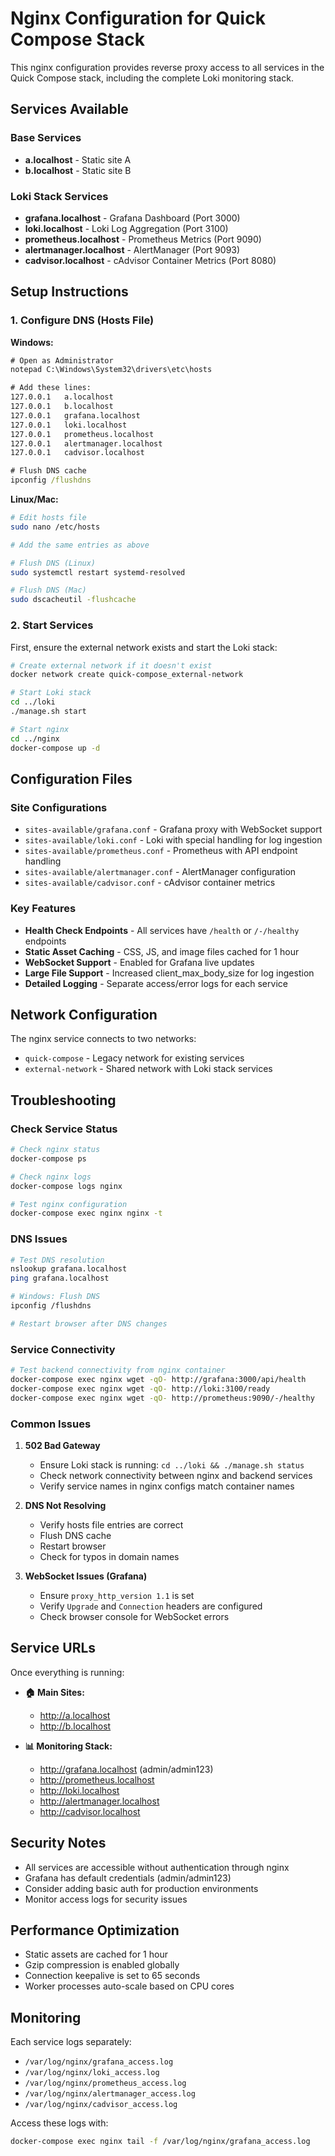 # Nginx Configuration for Quick Compose Stack

This nginx configuration provides reverse proxy access to all services in the Quick Compose stack, including the complete Loki monitoring stack.

## Services Available

### Base Services
- **a.localhost** - Static site A
- **b.localhost** - Static site B

### Loki Stack Services
- **grafana.localhost** - Grafana Dashboard (Port 3000)
- **loki.localhost** - Loki Log Aggregation (Port 3100)
- **prometheus.localhost** - Prometheus Metrics (Port 9090)
- **alertmanager.localhost** - AlertManager (Port 9093)
- **cadvisor.localhost** - cAdvisor Container Metrics (Port 8080)

## Setup Instructions

### 1. Configure DNS (Hosts File)

**Windows:**
```cmd
# Open as Administrator
notepad C:\Windows\System32\drivers\etc\hosts

# Add these lines:
127.0.0.1   a.localhost
127.0.0.1   b.localhost
127.0.0.1   grafana.localhost
127.0.0.1   loki.localhost
127.0.0.1   prometheus.localhost
127.0.0.1   alertmanager.localhost
127.0.0.1   cadvisor.localhost

# Flush DNS cache
ipconfig /flushdns
```

**Linux/Mac:**
```bash
# Edit hosts file
sudo nano /etc/hosts

# Add the same entries as above

# Flush DNS (Linux)
sudo systemctl restart systemd-resolved

# Flush DNS (Mac)
sudo dscacheutil -flushcache
```

### 2. Start Services

First, ensure the external network exists and start the Loki stack:
```bash
# Create external network if it doesn't exist
docker network create quick-compose_external-network

# Start Loki stack
cd ../loki
./manage.sh start

# Start nginx
cd ../nginx
docker-compose up -d
```

## Configuration Files

### Site Configurations
- `sites-available/grafana.conf` - Grafana proxy with WebSocket support
- `sites-available/loki.conf` - Loki with special handling for log ingestion
- `sites-available/prometheus.conf` - Prometheus with API endpoint handling
- `sites-available/alertmanager.conf` - AlertManager configuration
- `sites-available/cadvisor.conf` - cAdvisor container metrics

### Key Features
- **Health Check Endpoints** - All services have `/health` or `/-/healthy` endpoints
- **Static Asset Caching** - CSS, JS, and image files cached for 1 hour
- **WebSocket Support** - Enabled for Grafana live updates
- **Large File Support** - Increased client_max_body_size for log ingestion
- **Detailed Logging** - Separate access/error logs for each service

## Network Configuration

The nginx service connects to two networks:
- `quick-compose` - Legacy network for existing services
- `external-network` - Shared network with Loki stack services

## Troubleshooting

### Check Service Status
```bash
# Check nginx status
docker-compose ps

# Check nginx logs
docker-compose logs nginx

# Test nginx configuration
docker-compose exec nginx nginx -t
```

### DNS Issues
```bash
# Test DNS resolution
nslookup grafana.localhost
ping grafana.localhost

# Windows: Flush DNS
ipconfig /flushdns

# Restart browser after DNS changes
```

### Service Connectivity
```bash
# Test backend connectivity from nginx container
docker-compose exec nginx wget -qO- http://grafana:3000/api/health
docker-compose exec nginx wget -qO- http://loki:3100/ready
docker-compose exec nginx wget -qO- http://prometheus:9090/-/healthy
```

### Common Issues

1. **502 Bad Gateway**
   - Ensure Loki stack is running: `cd ../loki && ./manage.sh status`
   - Check network connectivity between nginx and backend services
   - Verify service names in nginx configs match container names

2. **DNS Not Resolving**
   - Verify hosts file entries are correct
   - Flush DNS cache
   - Restart browser
   - Check for typos in domain names

3. **WebSocket Issues (Grafana)**
   - Ensure `proxy_http_version 1.1` is set
   - Verify `Upgrade` and `Connection` headers are configured
   - Check browser console for WebSocket errors

## Service URLs

Once everything is running:

- **🏠 Main Sites:**
  - http://a.localhost
  - http://b.localhost

- **📊 Monitoring Stack:**
  - http://grafana.localhost (admin/admin123)
  - http://prometheus.localhost
  - http://loki.localhost
  - http://alertmanager.localhost
  - http://cadvisor.localhost

## Security Notes

- All services are accessible without authentication through nginx
- Grafana has default credentials (admin/admin123)
- Consider adding basic auth for production environments
- Monitor access logs for security issues

## Performance Optimization

- Static assets are cached for 1 hour
- Gzip compression is enabled globally
- Connection keepalive is set to 65 seconds
- Worker processes auto-scale based on CPU cores

## Monitoring

Each service logs separately:
- `/var/log/nginx/grafana_access.log`
- `/var/log/nginx/loki_access.log`
- `/var/log/nginx/prometheus_access.log`
- `/var/log/nginx/alertmanager_access.log`
- `/var/log/nginx/cadvisor_access.log`

Access these logs with:
```bash
docker-compose exec nginx tail -f /var/log/nginx/grafana_access.log
```
